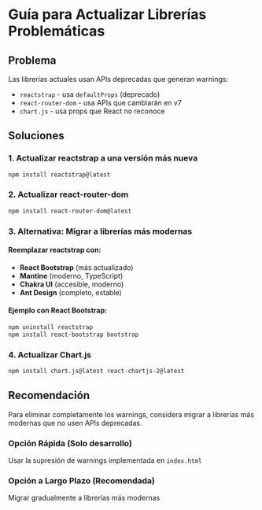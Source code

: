 # Guía para Actualizar Librerías Problemáticas

## Problema
Las librerías actuales usan APIs deprecadas que generan warnings:
- `reactstrap` - usa `defaultProps` (deprecado)
- `react-router-dom` - usa APIs que cambiarán en v7
- `chart.js` - usa props que React no reconoce

## Soluciones

### 1. Actualizar reactstrap a una versión más nueva
```bash
npm install reactstrap@latest
```

### 2. Actualizar react-router-dom
```bash
npm install react-router-dom@latest
```

### 3. Alternativa: Migrar a librerías más modernas

#### Reemplazar reactstrap con:
- **React Bootstrap** (más actualizado)
- **Mantine** (moderno, TypeScript)
- **Chakra UI** (accesible, moderno)
- **Ant Design** (completo, estable)

#### Ejemplo con React Bootstrap:
```bash
npm uninstall reactstrap
npm install react-bootstrap bootstrap
```

### 4. Actualizar Chart.js
```bash
npm install chart.js@latest react-chartjs-2@latest
```

## Recomendación
Para eliminar completamente los warnings, considera migrar a librerías más modernas que no usen APIs deprecadas.

### Opción Rápida (Solo desarrollo)
Usar la supresión de warnings implementada en `index.html`

### Opción a Largo Plazo (Recomendada)
Migrar gradualmente a librerías más modernas 